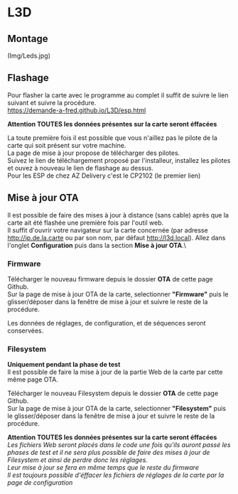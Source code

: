 # L3D


## Montage
(Img/Leds.jpg)

## Flashage

Pour flasher la carte avec le programme au complet il suffit de suivre le lien suivant et suivre la procédure. \
https://demande-a-fred.github.io/L3D/esp.html

**Attention TOUTES les données présentes sur la carte seront éffacées**

La toute première fois il est possible que vous n'aillez pas le pilote de la carte qui soit présent sur votre machine.\
La page de mise à jour propose de télécharger des pilotes.\
Suivez le lien de téléchargement proposé par l'installeur, installez les pilotes et ouvez à nouveau le lien de flashage au dessus.\
Pour les ESP de chez AZ Delivery c'est le CP2102 (le premier lien)

## Mise à jour OTA ##

Il est possible de faire des mises à jour à distance (sans cable) après que la carte ait été flashée une première fois par l'outil web.\
Il suffit d'ouvrir votre navigateur sur la carte concernée (par adresse http://ip.de.la.carte ou par son nom, par défaut http://l3d.local). Allez dans l'onglet **Configuration** puis dans la section **Mise à jour OTA**.\


   
### Firmware ###

Télécharger le nouveau firmware depuis le dossier **OTA** de cette page Github.\
Sur la page de mise à jour OTA de la carte, selectionner **"Firmware"** puis le glisser/déposer dans la fenêtre de mise à jour et suivre le reste de la procédure.

Les données de réglages, de configuration, et de séquences seront conservées.



### Filesystem ###
**Uniquement pendant la phase de test**\
Il est possible de faire la mise à jour de la partie Web de la carte par cette même page OTA.

Télécharger le nouveau Filesystem depuis le dossier **OTA** de cette page Github.\
Sur la page de mise à jour OTA de la carte, selectionner **"Filesystem"** puis le glisser/déposer dans la fenêtre de mise à jour et suivre le reste de la procédure.

**Attention TOUTES les données présentes sur la carte seront éffacées**\
*Les fichiers Web seront placés dans le code une fois qu'ils auront passé les phases de test et il ne sera plus possible de faire des mises à jour de Filesystem et ainsi de perdre donc les réglages.\
Leur mise à jour se fera en même temps que le reste du firmware\
Il est toujours possible d'éffacer les fichiers de réglages de la carte par la page de configuration*
